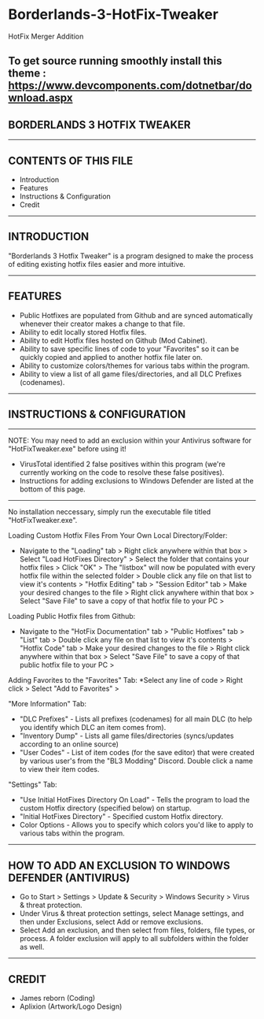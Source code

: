 # Borderlands-3-HotFix-Tweaker
HotFix Merger Addition

To get source running smoothly install this theme : https://www.devcomponents.com/dotnetbar/download.aspx
----------------------------
BORDERLANDS 3 HOTFIX TWEAKER
----------------------------


---------------------
CONTENTS OF THIS FILE
---------------------

 * Introduction
 * Features
 * Instructions & Configuration
 * Credit


------------
INTRODUCTION
------------

 "Borderlands 3 Hotfix Tweaker" is a program designed to make the process of editing existing hotfix files easier and more intuitive.


--------
FEATURES
--------

 * Public Hotfixes are populated from Github and are synced automatically whenever their creator makes a change to that file.
 * Ability to edit locally stored Hotfix files.
 * Ability to edit Hotfix files hosted on Github (Mod Cabinet).
 * Ability to save specific lines of code to your "Favorites" so it can be quickly copied and applied to another hotfix file later on.
 * Ability to customize colors/themes for various tabs within the program.
 * Ability to view a list of all game files/directories, and all DLC Prefixes (codenames).
 

----------------------------
INSTRUCTIONS & CONFIGURATION
----------------------------

- - - - - - - - - - - - - - - - - - - - - - - - - - - - - - - - - - - - - - - - - - - - - - - - - - - - - - - - - - - - - - - - - - - - 
NOTE: You may need to add an exclusion within your Antivirus software for "HotFixTweaker.exe" before using it!
 * VirusTotal identified 2 false positives within this program (we're currently working on the code to resolve these false positives).
 * Instructions for adding exclusions to Windows Defender are listed at the bottom of this page.
- - - - - - - - - - - - - - - - - - - - - - - - - - - - - - - - - - - - - - - - - - - - - - - - - - - - - - - - - - - - - - - - - - - - 
 
No installation neccessary, simply run the executable file titled "HotFixTweaker.exe". 

Loading Custom Hotfix Files From Your Own Local Directory/Folder:
 * Navigate to the "Loading" tab > Right click anywhere within that box > Select "Load HotFixes Directory" > Select the folder that contains your hotfix files > Click "OK" > The "listbox" will now be populated with every hotfix file within the selected folder > Double click any file on that list to view it's contents > "Hotfix Editing" tab > "Session Editor" tab > Make your desired changes to the file > Right click anywhere within that box > Select "Save File" to save a copy of that hotfix file to your PC > 
 
Loading Public Hotfix files from Github:
 * Navigate to the "HotFix Documentation" tab > "Public Hotfixes" tab > "List" tab > Double click any file on that list to view it's contents > "Hotfix Code" tab > Make your desired changes to the file > Right click anywhere within that box > Select "Save File" to save a copy of that public hotfix file to your PC >

Adding Favorites to the "Favorites" Tab:
 *Select any line of code > Right click > Select "Add to Favorites" >

"More Information" Tab:
 * "DLC Prefixes" - Lists all prefixes (codenames) for all main DLC (to help you identify which DLC an item comes from).
 * "Inventory Dump" - Lists all game files/directories (syncs/updates according to an online source)
 * "User Codes" - List of item codes (for the save editor) that were created by various user's from the "BL3 Modding" Discord. Double click a name to view their item codes.

"Settings" Tab:
 * "Use Initial HotFixes Directory On Load" - Tells the program to load the custom Hotfix directory (specified below) on startup.
 * "Initial HotFixes Directory" - Specified custom Hotfix directory.
 * Color Options - Allows you to specify which colors you'd like to apply to various tabs within the program.
 
 
-------------------------------------------------------
HOW TO ADD AN EXCLUSION TO WINDOWS DEFENDER (ANTIVIRUS)
-------------------------------------------------------
 
 * Go to Start  > Settings  > Update & Security  > Windows Security > Virus & threat protection.
 * Under Virus & threat protection settings, select Manage settings, and then under Exclusions, select Add or remove exclusions.
 * Select Add an exclusion, and then select from files, folders, file types, or process. A folder exclusion will apply to all subfolders within the folder as well.


------
CREDIT
------

 * James reborn (Coding)
 * Aplixion (Artwork/Logo Design)

